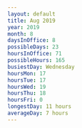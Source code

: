 ```yaml
---
layout: default
title: Aug 2019
year: 2019
month: 8
daysInOffice: 8
possibleDays: 23
hoursInOffice: 71
possibleHours: 165
busiestDay: Wednesday
hoursMon: 17
hoursTue: 17
hoursWed: 19
hoursThu: 18
hoursFri: 0
longestDay: 11 hours
averageDay: 7 hours
---
```

